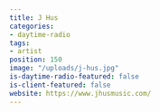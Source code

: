 ```yaml
---
title: J Hus
categories:
- daytime-radio
tags:
- artist
position: 150
image: "/uploads/j-hus.jpg"
is-daytime-radio-featured: false
is-client-featured: false
website: https://www.jhusmusic.com/
---
```


